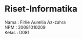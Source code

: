 # Riset-Informatika

Nama  : Firlie Aurellia Az-zahra <br>
NPM   : 20081010209 <br>
Kelas  : D081 <br>
